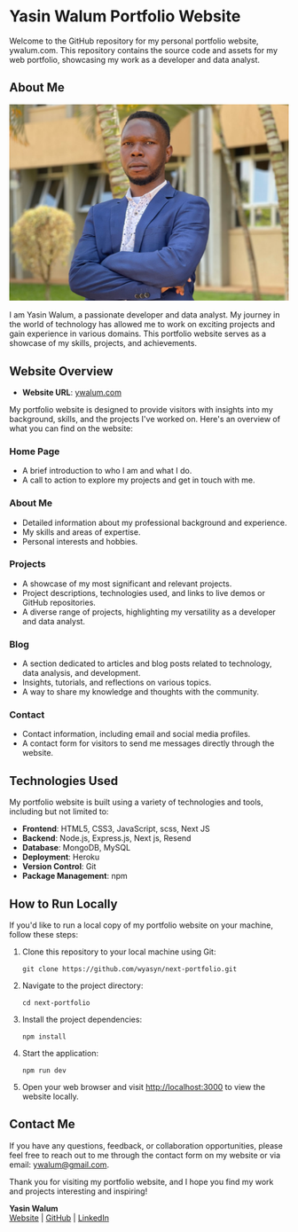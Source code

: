 # Yasin Walum Portfolio Website

Welcome to the GitHub repository for my personal portfolio website, ywalum.com. This repository contains the source code and assets for my web portfolio, showcasing my work as a developer and data analyst. 

## About Me

![Yasin Walum Image](/public/assets/blogMe.jpg)


I am Yasin Walum, a passionate developer and data analyst. My journey in the world of technology has allowed me to work on exciting projects and gain experience in various domains. This portfolio website serves as a showcase of my skills, projects, and achievements.

## Website Overview

- **Website URL**: [ywalum.com](https://ywalum.com)

My portfolio website is designed to provide visitors with insights into my background, skills, and the projects I've worked on. Here's an overview of what you can find on the website:

### Home Page

- A brief introduction to who I am and what I do.
- A call to action to explore my projects and get in touch with me.

### About Me

- Detailed information about my professional background and experience.
- My skills and areas of expertise.
- Personal interests and hobbies.

### Projects

- A showcase of my most significant and relevant projects.
- Project descriptions, technologies used, and links to live demos or GitHub repositories.
- A diverse range of projects, highlighting my versatility as a developer and data analyst.

### Blog

- A section dedicated to articles and blog posts related to technology, data analysis, and development.
- Insights, tutorials, and reflections on various topics.
- A way to share my knowledge and thoughts with the community.

### Contact

- Contact information, including email and social media profiles.
- A contact form for visitors to send me messages directly through the website.

## Technologies Used

My portfolio website is built using a variety of technologies and tools, including but not limited to:

- **Frontend**: HTML5, CSS3, JavaScript, scss, Next JS
- **Backend**: Node.js, Express.js, Next js, Resend
- **Database**: MongoDB, MySQL
- **Deployment**: Heroku
- **Version Control**: Git
- **Package Management**: npm

## How to Run Locally

If you'd like to run a local copy of my portfolio website on your machine, follow these steps:

1. Clone this repository to your local machine using Git:

   ```
   git clone https://github.com/wyasyn/next-portfolio.git
   ```

2. Navigate to the project directory:

   ```
   cd next-portfolio
   ```

3. Install the project dependencies:

   ```
   npm install
   ```

4. Start the application:

   ```
   npm run dev
   ```

5. Open your web browser and visit [http://localhost:3000](http://localhost:3000) to view the website locally.

## Contact Me

If you have any questions, feedback, or collaboration opportunities, please feel free to reach out to me through the contact form on my website or via email: [ywalum@gmail.com](mailto:ywalum@gmail.com).

Thank you for visiting my portfolio website, and I hope you find my work and projects interesting and inspiring!

**Yasin Walum**  
[Website](https://ywalum.com) | [GitHub](https://github.com/wyasyn) | [LinkedIn](https://www.linkedin.com/in/yasin-walum-01b18295/)